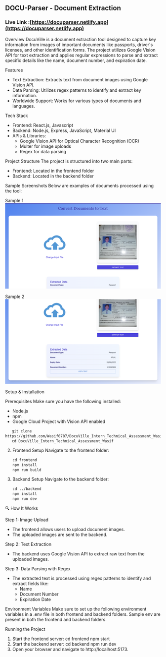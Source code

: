## DOCU-Parser - Document Extraction

### Live Link :[https://docuparser.netlify.app](https://docuparser.netlify.app)

Overview
DocuVille is a document extraction tool designed to capture key information from images of important documents like passports, driver's licenses, and other identification forms. The project utilizes Google Vision API for text extraction and applies regular expressions to parse and extract specific details like the name, document number, and expiration date.

Features

- Text Extraction: Extracts text from document images using Google Vision API.
- Data Parsing: Utilizes regex patterns to identify and extract key information.
- Worldwide Support: Works for various types of documents and languages.

Tech Stack

- Frontend: React.js, Javascript
- Backend: Node.js, Express, JavaScript, Material UI
- APIs & Libraries:
  - Google Vision API for Optical Character Recognition (OCR)
  - Multer for image uploads
  - Regex for data parsing

Project Structure
The project is structured into two main parts:

- Frontend: Located in the frontend folder
- Backend: Located in the backend folder

Sample Screenshots
Below are examples of documents processed using the tool:

Sample 1
![Sample 1](./samples/sample1.png)

Sample 2
![Sample 2](./samples/sample2.png)

Setup & Installation

Prerequisites
Make sure you have the following installed:

- Node.js
- npm
- Google Cloud Project with Vision API enabled

```
   git clone https://github.com/Wasif0787/DocuVille_Intern_Technical_Assessment_Wasif.git
   cd DocuVille_Intern_Technical_Assessment_Wasif
```

2. Frontend Setup
   Navigate to the frontend folder:

   ```
   cd frontend
   npm install
   npm run build
   ```

3. Backend Setup
   Navigate to the backend folder:
   ```
   cd ../backend
   npm install
   npm run dev
   ```

🔍 How It Works

Step 1: Image Upload

- The frontend allows users to upload document images.
- The uploaded images are sent to the backend.

Step 2: Text Extraction

- The backend uses Google Vision API to extract raw text from the uploaded images.

Step 3: Data Parsing with Regex

- The extracted text is processed using regex patterns to identify and extract fields like:
  - Name
  - Document Number
  - Expiration Date

Environment Variables
Make sure to set up the following environment variables in a .env file in both frontend and backend folders.
Sample env are present in both the frontend and backend folders.

Running the Project

1. Start the frontend server:
   cd frontend
   npm start
2. Start the backend server:
   cd backend
   npm run dev
3. Open your browser and navigate to http://localhost:5173.
